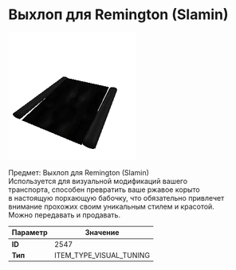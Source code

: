 # Выхлоп для Remington (Slamin)

![Item Image](../img/2547.webp?raw=true)

Предмет: Выхлоп для Remington (Slamin)<br>Используется для визуальной модификаций вашего<br>транспорта, способен превратить ваше ржавое корыто<br>в настоящую порхающую бабочку, что обязательно привлечет<br>внимание прохожих своим уникальным стилем и красотой.<br>Можно передавать и продавать.


| Параметр | Значение |
|----------|----------|
| **ID** | 2547 |
| **Тип** | ITEM_TYPE_VISUAL_TUNING |

